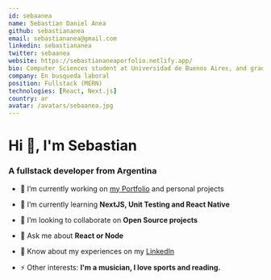 ```yaml
---
id: sebaanea
name: Sebastian Daniel Anea
github: sebastiananea
email: sebastiananea@gmail.com
linkedin: sebastiananea
twitter: sebaanea
website: https://sebastiananeaporfolio.netlify.app/
bio: Computer Sciences student at Universidad de Buenos Aires, and graduated from Henry Bootcamp as a Fullstack Web developer
company: En busqueda laboral
position: Fullstack (MERN)
technologies: [React, Next.js]
country: ar
avatar: /avatars/sebaanea.jpg
---
```


# Hi 👋, I'm Sebastian
### A fullstack developer from Argentina

- 🔭 I’m currently working on [my Portfolio](https://sebastiananeaporfolio.netlify.app/) and personal projects
- 🌱 I’m currently learning **NextJS, Unit Testing and React Native**
- 👯 I’m looking to collaborate on **Open Source projects**

- 💬 Ask me about **React or Node**
- 📄 Know about my experiences on my [LinkedIn](https://www.linkedin.com/in/sebastiananea/)
- ⚡ Other interests: **I'm a musician, I love sports and reading.**

